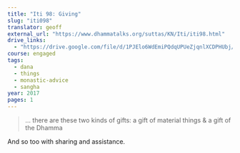 ```yaml
---
title: "Iti 98: Giving"
slug: "iti098"
translator: geoff
external_url: "https://www.dhammatalks.org/suttas/KN/Iti/iti98.html"
drive_links:
  - "https://drive.google.com/file/d/1PJElo6WdEmiPQdqUPUeZjqnlXCDPHUbj/view?usp=drivesdk"
course: engaged
tags:
  - dana
  - things
  - monastic-advice
  - sangha
year: 2017
pages: 1
---
```


> … there are these two kinds of gifts: a gift of material things & a gift of the Dhamma

And so too with sharing and assistance.

